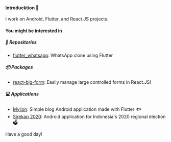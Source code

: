 #### Introducktion 🦆

I work on Android, Flutter, and React.JS projects.

#### You might be interested in

##### 🤖 Repositories

- [flutter_whatsapp](https://github.com/hanmajid/flutter_whatsapp): WhatsApp clone using Flutter

##### 📦 Packages

- [react-big-form](https://github.com/hanmajid/react-big-form/packages/385531): Easily manage large controlled forms in React.JS!

##### 💻 Applications

- [Mylion](https://play.google.com/store/apps/details?id=com.hanmajid.mylion): Simple blog Android application made with Flutter 🐟 
- [Sirekap 2020](https://play.google.com/store/apps/details?id=id.go.kpu.sirekap): Android application for Indonesia's 2020 regional election 🗳

Have a good day!
